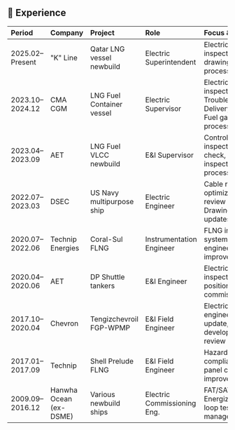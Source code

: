 ## 🧰 Experience

| Period         | Company                    | Project                          | Role                          | Focus & Scope                                                                                                                                                                             |
|:---------------|:---------------------------|:---------------------------------|:------------------------------|:------------------------------------------------------------------------------------------------------------------------------------------------------------------------------------------|
| 2025.02–Present|   "K" Line                | Qatar LNG vessel newbuild        | Electric Superintendent       | Electrical QA/QC inspection, FAT, drawing approval, LNG process test, I/O test                                                                                                            |
| 2023.10–2024.12|   CMA CGM                  | LNG Fuel Container vessel        | Electric Supervisor           | Electrical QA/QC inspection, Troubleshooting, Delivery management, Fuel gas handling process confirmation                                                                                 |
| 2023.04–2023.09|   AET                     | LNG Fuel VLCC newbuild           | E&I Supervisor                | Control panel inspection, Interface check, Quality inspection, Fuel gas process confirmation                                                                                              |
| 2022.07–2023.03|   DSEC                   | US Navy multipurpose ship        | Electric Engineer             | Cable routing optimization, 3D model review and update, Drawing/documentation updates                                                                                                     |
| 2020.07–2022.06|   Technip Energies         | Coral-Sul FLNG                   | Instrumentation Engineer      | FLNG instrumentation system design, Field engineering, System improvement                                                                                                               |
| 2020.04–2020.06|   AET                     | DP Shuttle tankers               | E&I Engineer                  | Electrical QA/QC inspection, Dynamic positioning system commissioning, FMEA                                                                                                               |
| 2017.10–2020.04|   Chevron                 | Tengizchevroil FGP-WPMP          | E&I Field Engineer            | Electrical field engineering, Drawing update, Design development, 3D model review                                                                                                         |
| 2017.01–2017.09|   Technip                 | Shell Prelude FLNG               | E&I Field Engineer            | Hazardous area compliance, LV/MV panel check, System improvement                                                                                                                          |
| 2009.09–2016.12|   Hanwha Ocean (ex-DSME)   | Various newbuild ships           | Electric Commissioning Eng.   | FAT/SAT, Sea trial, Energization, Relay & loop test, Project management                                                                                                                   |
